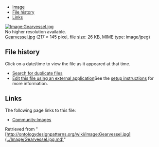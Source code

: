 * [Image](../Image/Gearvessel.jpg.md#file)
* [File history](../Image/Gearvessel.jpg.md#filehistory)
* [Links](../Image/Gearvessel.jpg.md#filelinks)

[![Image:Gearvessel.jpg](../../../images/f/f3/Gearvessel.jpg)](../../../images/f/f3/Gearvessel.jpg)  
No higher resolution available.  
[Gearvessel.jpg](../../../images/f/f3/Gearvessel.jpg)‎ (217 × 145 pixel, file size: 26 KB, MIME type: image/jpeg)

## File history

Click on a date/time to view the file as it appeared at that time.



  
* [Search for duplicate files](http://ontologydesignpatterns.org/wiki/Special:FileDuplicateSearch/Gearvessel.jpg "Special:FileDuplicateSearch/Gearvessel.jpg")
* [Edit this file using an external application](http://ontologydesignpatterns.org/wiki/index.php?title=Image:Gearvessel.jpg&action=edit&externaledit=true&mode=file "Image:Gearvessel.jpg")See the [setup instructions](http://www.mediawiki.org/wiki/Manual:External_editors "http://www.mediawiki.org/wiki/Manual:External_editors") for more information.

## Links



The following page links to this file:


* [Community:Images](../Community/Images.md "Community:Images")


Retrieved from "[http://ontologydesignpatterns.org/wiki/Image:Gearvessel.jpg](../Image/Gearvessel.jpg.md)"